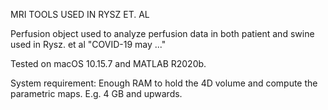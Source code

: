 MRI TOOLS USED IN RYSZ ET. AL

Perfusion object used to analyze perfusion data in both patient and swine
used in Rysz. et al "COVID-19 may ..."

Tested on macOS 10.15.7 and MATLAB R2020b.

System requirement:
Enough RAM to hold the 4D volume and compute the parametric maps. E.g. 4 GB and upwards.
